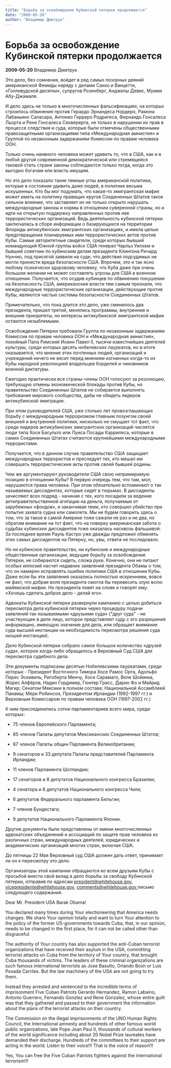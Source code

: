 ```yaml
---
title: "Борьба за освобождение Кубинской пятерки продолжается"
date: "2009-05-20"
author: "Владимир Дмитрук"
---
```


# Борьба за освобождение Кубинской пятерки продолжается

**2009-05-20** Владимир Дмитрук

Это дело, без сомнения, войдет в ряд самых позорных деяний американской Фемиды наряду с делами Сакко и Ванцетти, «Голливудской десятки», супругов Розенберг, Анджелы Девис, Мумии Абу-Джамаля.

И дело здесь не только в многочисленных фальсификациях, на которых строилось обвинение против Герардо Эрнандеса Нордеро, Рамона Лабаньино Саласара, Антонио Герреро Родригеса, Фернандо Гонсалеса Льорта и Рене Гонсалеса Сехверерта, не только в нарушении их прав в процессе следствия и суда, которые были отмечены общественными правозащитными организациями типа «Международная амнистия» и Группой по незаконным задержаниям Комиссии по правам человека ООН.

Только очень наивного человека может удивить то, что в США, как и в любой другой современной демократической или стремящейся таковой стать стране законы соблюдаются только тогда, когда это выгодно богачам или власть имущим.

Но это дело показало такие темные углы американской политики, которые в состоянии удивить даже людей, в политике весьма искушенных. Кто бы мог подумать, что какая-то эмигрантская мафия может иметь на политику правящих кругов Соединенных Штатов такое сильное влияние, что заставляет их не только открыто нарушать международные законы и нормы в отношении суверенной страны, но и идти на открытую поддержку направленных против нее террористических организаций. Ведь деятельность кубинской пятерки заключалась в сборе информации о базирующихся на территории Флориды антикубинских эмигрантских организациях, и имела целью предотвращение планируемых ими террористических актов против Кубы. Самые авторитетные свидетели, среди которых бывший командующий Южной группы войск США генерал Чарльз Уилхем и бывший советник по кубинским делам президента Клинтона Ричард Нунчио, под присягой заявили на суде, что действия подсудимых не могли принести вреда безопасности США. Впрочем, это и так ясно любому психически здоровому человеку, что Куба даже при очень большом желании не может составлять угрозы для США в военном отношении. Получается, что осудив кубинцев по обвинению покушении на безопасность США, американские власти тем самым признали, что международные террористические организации, действующие против Кубы, являются частью системы безопасности Соединенных Штатов.

Примечательно, что пока длится это дело, уже сменилось два президента, пришел третий, менялись программы, внутренние и внешние приоритеты, но интересы антикубинской эмигрантской мафии остаются незыблемыми.

Освобождения Пятерки требовали Группа по незаконным задержаниям Комиссии по правам человека ООН и «Международная амнистия», покойный Папа Римский Иоанн Павел II, тысячи известнейших деятелей культуры, среди которых десять нобелевских лауреатов, но в итоге оказывается, что мнение этих почтенных людей, организаций и учреждений ничего не весит перед мнением изгнанных когда-то из Кубы народной революцией владельцев борделей и чиновников военной диктатуры.

Ежегодно практически все страны-члены ООН голосуют за резолюцию, требующую отмены экономической блокады против Кубы, но правительство Соединенных Штатов не собирается выполнять требования мирового сообщества, дабы не обидеть лидеров антикубинской эмиграции.

При этом руководителей США, уже столько лет провозглашающих борьбу с международным терроризмом главным лозунгом своей внешней и внутренней политики, нисколько не смущает тот факт, что среди лидеров антикубинских эмигрантских организаций числятся люди типа Хосе Басульто или Луиса Посады Каррилеса, которые в самих Соединенных Штатах считаются крупнейшими международными террористами.

Получается, что в данном случае правительство США защищает международных террористов и преследует тех, кто мешал им совершать террористические акты против своей бывшей родины.

Чем же аргументируют руководители США свою непримиримую позицию в отношении Кубы? В первую очередь тем, что там, мол, нарушаются права человека. При этом обязательно вспоминают о так называемых диссидентах, которые сидят в тюрьмах. В диссиденты зачисляют всех подряд - начиная с тех, кого посадили за ведение антиправительственной агитации на деньги, получаемые от зарубежных «фондов», и заканчивая теми, кто совершил убийство при попытке захвата судна или самолета. Мы не будем говорить здесь о том, что за такое в самой Америке тоже сажали не раз и не два, но обратим внимание на тот факт, что на поверку американская забота о судьбах кубинских диссидентов тоже оказалась насквозь фальшивой. За последнее время Рауль Кастро уже дважды предложил обменять этих самых диссидентов на Пятерку, но, увы, ответа не последовало.

Но ни кубинское правительство, ни кубинские и международные общественные организации, ведущие борьбу за освобождение Пятерки, не собираются сидеть, сложа руки. Конечно, они не питают особых иллюзий насчет недавних заявлений президента Обамы о том, что он намерен исправлять ошибки политики США в отношении Кубы. Даже если бы эти заявления оказались полностью искренними, вовсе не факт, что добрая воля президента смогла бы перевесить злую волю майямской мафии. Но президента ловят на слове и говорят ему: «Хочешь сделать доброе дело - делай его».

Адвокаты Кубинской пятерки развернули кампанию с целью добиться пересмотра дела кубинской пятерки через процедуру подачи заявлений так называемыми «друзьями суда» ("друг суда" - не участвующее в деле лицо, которое представляет суду с его разрешения информацию, имеющую значение для дела, или обращает внимание суда высшей инстанции на необходимость пересмотра решения суда низшей инстанции).

Дело Кубинской пятерки собрало самое большое количество «друзей суда», которое когда-либо обращалось в Верховный Суд США для пересмотра судебного дела.

Эти документы подписаны десятью Нобелевскими лауреатами, среди которых - Президент Восточного Тимора Хосе Рамос Орта, Адольфо Перес Эскивель, Ригоберта Менчу, Хосе Сарамаго, Воле Шойинка, Жорес Алфёров, Надин Гордимер, Гюнтер Грасс, Дарио Фо и Майрид Магир; Сенатом Мексики в полном составе; Национальной Ассамблеей Панамы; Мери Робинсон, Президентом Ирландии (1992-1997 гг.) и Верховным Комиссаром по правам человека ООН (1997-2002 гг.)

К ним присоединились сотни парламентариев всего мира, среди которых:

* 75 членов Европейского Парламента;

* 85 членов Палаты депутатов Мексиканских Соединенных Штатов;

* 87 членов Палаты общин Парламента Великобритании;

* 9 сенаторов и 33 депутата Палаты представителей Парламента Ирландии;

* 11 членов Парламента Шотландии; 

* 17 сенаторов и 8 депутатов Национального конгресса Бразилии; 

* 4 сенатора и 8 депутатов Национального конгресса Чили; 

* 6 депутатов Федерального парламента Бельгии; 

* 7 членов Бундестага; 

* 9 депутатов Национального Парламента Японии.

Другие документы были представлены от имени многочисленных адвокатских объединений и ассоциаций по защите прав человека из различных стран, международных деятелей, юридических и академических организаций многих стран, включая США.

До пятницы 22 Мая Верховный суд США должен дать ответ, принимает ли он к пересмотру это дело.

Организаторы этой кампании обращаются ко всем друзьям Кубы с просьбой внести свой вклад в дело борьбы за свободу Кубинской пятерки, отправив по адресам [president@whitehouse.gov](mailto:president@whitehouse.gov), [vicepresidente@whitehouse.gov](mailto:vicepresidente@whitehouse.gov), [comments@whitehouse.gov ](mailto:comments@whitehouse.gov)письмо следующего содержания.

Dear Mr. President USA Barak Obama!

You declared many times during Your electioneering that America needs changes. We share Your opinion totally and want to turn Your attention to the policy of the former US-governments towards Cuba, that, in our opinion, needs to be changed in the first place, for it can not be called other than disgraceful.

The authority of Your country has also supported the anti-Cuban terrorist organizations that have received their asylum in the USA, committing terrorist attacks on Cuba from the territory of Your country, that brought Cuba thousands of victims. The leaders of these criminal organizations are such famous international terrorists as Jose Basulto, Orlando Bosh or Luis Posada Carriles. But the law machinery of the USA are not going to try them.

Instead they arrested and sentenced to the incredible terms of imprisonment Five Cuban Patriots Gerardo Hernandez, Ramon Labaino, Antonio Guerrero, Fernando Gonzlez and Rene Gonzalez, whose entire guilt was that they gathered and passed to their government the information about the plans of the terrorist attacks on their country.

The Commission on the illegal imprisonments of the UNO Human Rights Council, the International amnesty and hundreds of other famous world public organizations, late Pope Joan Paul II, thousands of cultural workers of the world significance including about 20 Nobel Prize laureates have demanded their discharge. Hundreds of the committees to their support are acting in the world. Listen to their voice!!! That is the voice of reason!!!

Yes, You can free the Five Cuban Patriots fighters against the international terrorism!!!